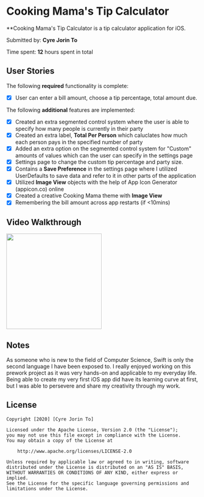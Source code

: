 # Cooking Mama's Tip Calculator

**Cooking Mama's Tip Calculator is a tip calculator application for iOS.

Submitted by: **Cyre Jorin To**

Time spent: **12** hours spent in total

## User Stories

The following **required** functionality is complete:

* [x] User can enter a bill amount, choose a tip percentage, total amount due.

The following **additional** features are implemented:
* [x] Created an extra segmented control system where the user is able to specify how many people is currently in their party
* [x] Created an extra label, **Total Per Person** which caluclates how much each person pays in the specified number of party
* [x] Added an extra option on the segmented control system for "Custom" amounts of values which can the user can specify in the settings page
* [x] Settings page to change the custom tip percentage and party size.
* [x] Contains a **Save Preference** in the settings page where I utilized UserDefaults to save data and refer to it in other parts of the application
* [x] Utilized **Image View** objects with the help of App Icon Generator (appicon.co) online
* [x] Created a creative Cooking Mama theme with **Image View**
* [x] Remembering the bill amount across app restarts (if <10mins)

## Video Walkthrough 
<img src=http://g.recordit.co/GYYeYQ5OLY.gif width=250><br>

## Notes

As someone who is new to the field of Computer Science, Swift is only the second language I have been exposed to. I really enjoyed working on this prework project as it was very hands-on and applicable to my everyday life. Being able to create my very first iOS app did have its learning curve at first, but I was able to persevere and share my creativity through my work.

## License

    Copyright [2020] [Cyre Jorin To]

    Licensed under the Apache License, Version 2.0 (the "License");
    you may not use this file except in compliance with the License.
    You may obtain a copy of the License at

        http://www.apache.org/licenses/LICENSE-2.0

    Unless required by applicable law or agreed to in writing, software
    distributed under the License is distributed on an "AS IS" BASIS,
    WITHOUT WARRANTIES OR CONDITIONS OF ANY KIND, either express or implied.
    See the License for the specific language governing permissions and
    limitations under the License.
